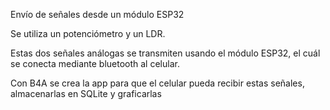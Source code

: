 Envío de señales desde un módulo ESP32

Se utiliza un potenciómetro y un LDR.

Estas dos señales análogas se transmiten usando el módulo ESP32, el cuál se conecta mediante bluetooth al celular.

Con B4A se crea la app para que el celular pueda recibir estas señales, almacenarlas en SQLite y graficarlas